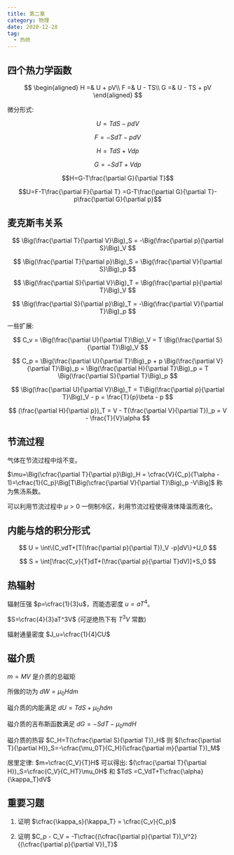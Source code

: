 ```yaml
---
title: 第二章
category: 物理
date: 2020-12-28
tag:
  - 热统
---
```


## 四个热力学函数

$$
\begin{aligned}
  H =& U + pV\\
  F =& U - TS\\
  G =& U - TS + pV
\end{aligned}
$$

微分形式:

$$U = TdS - pdV$$

$$F = -SdT - pdV$$

$$H = TdS + Vdp$$

$$G = -SdT + Vdp$$

$$H=G-T\frac{\partial G}{\partial T}$$

$$U=F-T\frac{\partial F}{\partial T} =G-T\frac{\partial G}{\partial T}-p\frac{\partial G}{\partial p}$$

## 麦克斯韦关系

$$
\Big(\frac{\partial T}{\partial V}\Big)_S = -\Big(\frac{\partial p}{\partial S}\Big)_V
$$

$$
\Big(\frac{\partial T}{\partial p}\Big)_S = \Big(\frac{\partial V}{\partial S}\Big)_p
$$

$$
\Big(\frac{\partial S}{\partial V}\Big)_T = \Big(\frac{\partial p}{\partial T}\Big)_V
$$

$$
\Big(\frac{\partial S}{\partial p}\Big)_T = -\Big(\frac{\partial V}{\partial T}\Big)_p
$$

一些扩展:

$$
C_v = \Big(\frac{\partial U}{\partial T}\Big)_V = T \Big(\frac{\partial S}{\partial T}\Big)_V
$$

$$
C_p = \Big(\frac{\partial U}{\partial T}\Big)_p + p \Big(\frac{\partial V}{\partial T}\Big)_p = \Big(\frac{\partial H}{\partial T}\Big)_p = T \Big(\frac{\partial S}{\partial T}\Big)_p
$$

$$
\Big(\frac{\partial U}{\partial V}\Big)_T = T\Big(\frac{\partial p}{\partial T}\Big)_V - p = \frac{T}{p}\beta - p
$$

$$
(\frac{\partial H}{\partial p})_T = V - T(\frac{\partial V}{\partial T})_p = V - \frac{T}{V}\alpha
$$

## 节流过程

气体在节流过程中焓不变。

$\mu=\Big(\cfrac{\partial T}{\partial p}\Big)_H = \cfrac{V}{C_p}(T\alpha - 1)=\cfrac{1}{C_p}\Big[T\Big(\cfrac{\partial V}{\partial T}\Big)_p -V\Big]$ 称为焦汤系数。

可以利用节流过程中 $\mu > 0$ 一侧制冷区，利用节流过程使得液体降温而液化。

## 内能与焓的积分形式

$$
U = \int\{C_vdT+[T(\frac{\partial p}{\partial T})_V -p]dV\}+U_0
$$

$$
S = \int[\frac{C_v}{T}dT+(\frac{\partial p}{\partial T}dV)]+S_0
$$

## 热辐射

辐射压强 $p=\cfrac{1}{3}u$，而能态密度 $u=aT^4$。

$S=\cfrac{4}{3}aT^3V$ (可逆绝热下有 $T^3V$ 常数)

辐射通量密度 $J_u=\cfrac{1}{4}CU$

## 磁介质

$m=MV$ 是介质的总磁矩

所做的功为 $dW =\mu_0Hdm$

磁介质的内能满足 $dU=TdS+\mu_0hdm$

磁介质的吉布斯函数满足 $dG=-SdT-\mu_0mdH$

磁介质的热容 $C_H=T(\cfrac{\partial S}{\partial T})_H$ 则 $(\cfrac{\partial T}{\partial H})_S=-\cfrac{\mu_0T}{C_H}(\cfrac{\partial m}{\partial T})_M$

居里定律: $m=\cfrac{C_V}{T}H$ 可以得出: $(\cfrac{\partial T}{\partial H})_S=\cfrac{C_V}{C_HT}\mu_0H$ 和 $TdS =C_VdT+T\cfrac{\alpha}{\kappa_T}dV$

## 重要习题

1. 证明 $\cfrac{\kappa_s}{\kappa_T} = \cfrac{C_v}{C_p}$

1. 证明 $C_p - C_V = -T\cfrac{(\cfrac{\partial p}{\partial T})_V^2}{(\cfrac{\partial p}{\partial V})_T}$
